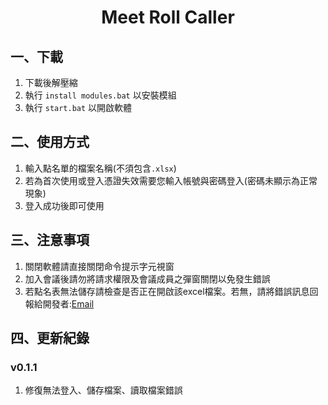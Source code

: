 
<h1 align="center">Meet Roll Caller</h1>

<p align="center">
  <!--<img src="https://example.com/meet-roll-caller-logo.png" alt="Meet Roll Caller Logo" width="200">-->
</p>

<!--<p align="center">
  Meet Roll Caller is a web application that automates attendance taking in Google Meet meetings. It uses the Google Meet API to retrieve the list of participants and allows the meeting organizer to take attendance with a single click. This saves time and eliminates the need for manual attendance tracking.
</p>-->

## 一、下載
1. 下載後解壓縮
2. 執行 `install modules.bat` 以安裝模組
3. 執行 `start.bat` 以開啟軟體

## 二、使用方式

1. 輸入點名單的檔案名稱(不須包含`.xlsx`)
2. 若為首次使用或登入憑證失效需要您輸入帳號與密碼登入(密碼未顯示為正常現象)
3. 登入成功後即可使用

## 三、注意事項

1. 關閉軟體請直接關閉命令提示字元視窗
2. 加入會議後請勿將請求權限及會議成員之彈窗關閉以免發生錯誤
3. 若點名表無法儲存請檢查是否正在開啟該excel檔案。若無，請將錯誤訊息回報給開發者:<a href="mailto:zivwu2852@gmail.com">Email</a>

## 四、更新紀錄
<div class="version">
  <h3>v0.1.1</h3>
  <ol>
    <li>修復無法登入、儲存檔案、讀取檔案錯誤</li>
  </ol>
</div>
